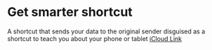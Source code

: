 # Get smarter shortcut
A shortcut that sends your data to the original sender disguised as a shortcut to teach you about your phone or tablet
[iCloud Link](https://www.icloud.com/shortcuts/1b43331439b24c92a0729ff778f1d6f9)
